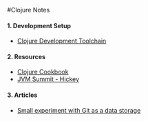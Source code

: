 #Clojure Notes

#### 1. Development Setup
- [Clojure Development Toolchain](http://blog.venanti.us/clojure-leiningen/)

#### 2. Resources
- [Clojure Cookbook](https://github.com/clojure-cookbook/clojure-cookbook)
- [JVM Summit - Hickey ](http://wiki.jvmlangsummit.com/images/a/ab/HickeyJVMSummit2009.pdf)

#### 3. Articles
- [Small experiment with Git as a data storage](http://akazlou.com/posts/2015-12-12-small-experiment-git-ds.html)
